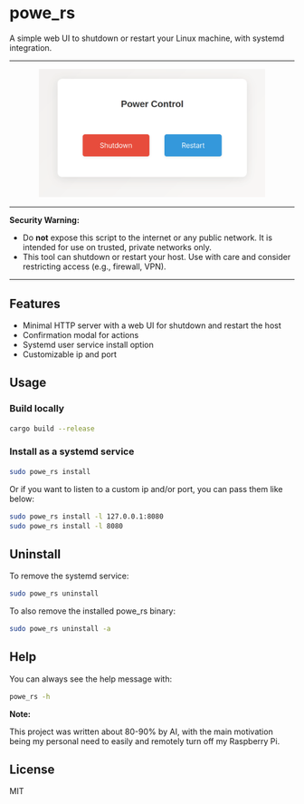 # powe_rs

A simple web UI to shutdown or restart your Linux machine, with systemd integration.

---

<p align="center">
  <img src="assets/screen.apng" alt="Web UI Screenshot" width="400" />
</p>

---

**Security Warning:**

- Do **not** expose this script to the internet or any public network. It is intended for use on trusted, private networks only.
- This tool can shutdown or restart your host. Use with care and consider restricting access (e.g., firewall, VPN).

---

## Features

- Minimal HTTP server with a web UI for shutdown and restart the host
- Confirmation modal for actions
- Systemd user service install option
- Customizable ip and port

## Usage

### Build locally

```sh
cargo build --release
```

### Install as a systemd service

```sh
sudo powe_rs install
```

Or if you want to listen to a custom ip and/or port, you can pass them like below:

```sh
sudo powe_rs install -l 127.0.0.1:8080
sudo powe_rs install -l 8080
```

## Uninstall

To remove the systemd service:

```sh
sudo powe_rs uninstall
```

To also remove the installed powe_rs binary:

```sh
sudo powe_rs uninstall -a
```

## Help

You can always see the help message with:

```sh
powe_rs -h
```

**Note:**

This project was written about 80-90% by AI, with the main motivation being my personal need to easily and remotely turn off my Raspberry Pi.

## License

MIT
